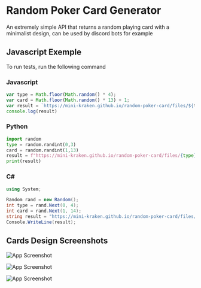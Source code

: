 
# Random Poker Card Generator

An extremely simple API that returns a random playing card with a minimalist design, can be used by discord bots for example

## Javascript Exemple

To run tests, run the following command

### Javascript
```js
var type = Math.floor(Math.random() * 4);
var card = Math.floor(Math.random() * 13) + 1;
var result = `https://mini-kraken.github.io/random-poker-card/files/${type}/${card}.png`
console.log(result)
```
### Python
```py
import random
type = random.randint(0,3)
card = random.randint(1,13)
result = f"https://mini-kraken.github.io/random-poker-card/files/{type}/{card}.png"
print(result)
```
### C#
```c#
using System;

Random rand = new Random();
int type = rand.Next(0, 4);
int card = rand.Next(1, 14);
string result = "https://mini-kraken.github.io/random-poker-card/files/" + type + "/" + card + ".png";
Console.WriteLine(result);
```


## Cards Design Screenshots

![App Screenshot](https://mini-kraken.github.io/random-poker-card/files/1/13.png)

![App Screenshot](https://mini-kraken.github.io/random-poker-card/files/3/12.png)

![App Screenshot](https://mini-kraken.github.io/random-poker-card/files/0/1.png)

